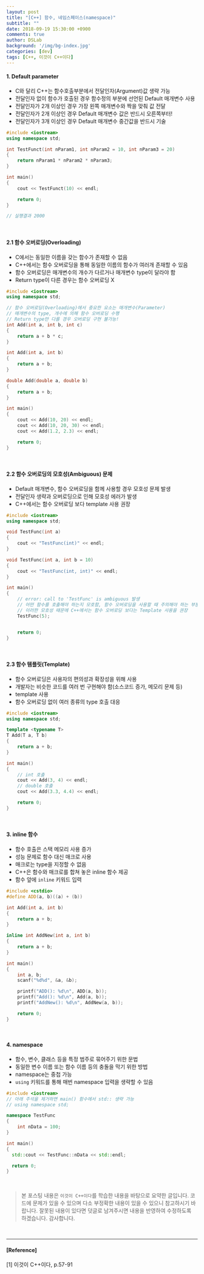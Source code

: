 ```yaml
---
layout: post
title: "[C++] 함수, 네임스페이스(namespace)"
subtitle: ""
date: 2018-09-19 15:30:00 +0900
comments: true
author: DSLab
background: '/img/bg-index.jpg'
categories: [dev]
tags: [C++, 이것이 C++이다]
---
```


#### 1. Default parameter

  - C와 달리 C++는 함수호출부분에서 전달인자(Argument)값 생략 가능
  - 전달인자 없이 함수가 호출된 경우 함수정의 부분에 선언된 Default 매개변수 사용
  - 전달인자가 2개 이상인 경우 가장 왼쪽 매개변수와 짝을 맞춰 값 전달
  - 전달인자가 2개 이상인 경우 Default 매개변수 값은 반드시 오른쪽부터!
  - 전달인자가 3개 이상인 경우 Default 매개변수 중간값을 반드시 기술

```c++
#include <iostream>
using namespace std;

int TestFunct(int nParam1, int nParam2 = 10, int nParam3 = 20)
{
    return nParam1 * nParam2 * nParam3;
}

int main()
{
    cout << TestFunct(10) << endl;

    return 0;
}

// 실행결과 2000
```

<br>

#### 2.1 함수 오버로딩(Overloading)
  - C에서는 동일한 이름을 갖는 함수가 존재할 수 없음
  - C++에서는 함수 오버로딩을 통해 동일한 이름의 함수가 여러개 존재할 수 있음
  - 함수 오버로딩은 매개변수의 개수가 다르거나 매개변수 type이 달라야 함
  - Return type이 다른 경우는 함수 오버로딩 X

```c++
#include <iostream>
using namespace std;

// 함수 오버로딩(Overloading)에서 중요한 요소는 매개변수(Parameter)
// 매개변수의 type, 개수에 의해 함수 오버로딩 수행
// Return type만 다를 경우 오버로딩 구현 불가능!
int Add(int a, int b, int c)
{
    return a + b * c;
}

int Add(int a, int b)
{
    return a + b;
}

double Add(double a, double b)
{
    return a + b;
}

int main()
{
    cout << Add(10, 20) << endl;
    cout << Add(10, 20, 30) << endl;
    cout << Add(1.2, 2.3) << endl;

    return 0;
}
```

<br>

#### 2.2 함수 오버로딩의 모호성(Ambiguous) 문제
  - Default 매개변수, 함수 오버로딩을 함께 사용할 경우 모호성 문제 발생
  - 전달인자 생략과 오버로딩으로 인해 모호성 에러가 발생
  - C++에서는 함수 오버로딩 보다 template 사용 권장

```c++
#include <iostream>
using namespace std;

void TestFunc(int a)
{
    cout << "TestFunc(int)" << endl;
}

void TestFunc(int a, int b = 10)
{
    cout << "TestFunc(int, int)" << endl;
}

int main()
{
    // error: call to 'TestFunc' is ambiguous 발생
    // 어떤 함수를 호출해야 하는지 모호함, 함수 오버로딩을 사용할 때 주의해야 하는 부분!
    // 이러한 모호성 때문에 C++에서는 함수 오버로딩 보다는 Template 사용을 권장
    TestFunc(5);


    return 0;
}

```

<br>

#### 2.3 함수 템플릿(Template)
  - 함수 오버로딩은 사용자의 편의성과 확장성을 위해 사용
  - 개발자는 비슷한 코드를 여러 번 구현해야 함(소스코드 증가, 메모리 문제 등)
  - template 사용
  - 함수 오버로딩 없이 여러 종류의 type 호출 대응

```c++
#include <iostream>
using namespace std;

template <typename T>
T Add(T a, T b)
{
    return a + b;
}

int main()
{  
    // int 호출
    cout << Add(3, 4) << endl;
    // double 호출
    cout << Add(3.3, 4.4) << endl;

    return 0;
}
```

<br>

#### 3. inline 함수
  - 함수 호출은 스택 메모리 사용 증가
  - 성능 문제로 함수 대신 매크로 사용
  - 매크로는 type을 지정할 수 없음
  - C++은 함수와 매크로를 합쳐 놓은 inline 함수 제공
  - 함수 앞에 `inline` 키워드 입력

```c++
#include <cstdio>
#define ADD(a, b)((a) + (b))

int Add(int a, int b)
{
    return a + b;
}

inline int AddNew(int a, int b)
{
    return a + b;
}

int main()
{
    int a, b;
    scanf("%d%d", &a, &b);

    printf("ADD(): %d\n", ADD(a, b));
    printf("Add(): %d\n", Add(a, b));
    printf("AddNew(): %d\n", AddNew(a, b));

    return 0;
}
```

<br>

#### 4. namespace
  - 함수, 변수, 클래스 등을 특정 범주로 묶어주기 위한 문법
  - 동일한 변수 이름 또는 함수 이름 등의 충돌을 막기 위한 방법
  - namespace는 중첩 가능
  - `using` 키워드를 통해 매번 namespace 입력을 생략할 수 있음

```c++
#include <iostream>
// 아래 주석을 제거하면 main() 함수에서 std:: 생략 가능
// using namespace std;

namespace TestFunc
{
    int nData = 100;
}

int main()
{
  std::cout << TestFunc::nData << std::endl;

  return 0;
}
```

<br>

>본 포스팅 내용은 `이것이 C++이다`를 학습한 내용을 바탕으로 요약한 글입니다. 코드에 문제가 있을 수 있으며 다소 부정확한 내용이 있을 수 있으니 참고하시기 바랍니다. 잘못된 내용이 있다면 덧글로 남겨주시면 내용을 반영하여 수정하도록 하겠습니다. 감사합니다.

<br>

---

#### [Reference]

[1] 이것이 C++이다, p.57-91

